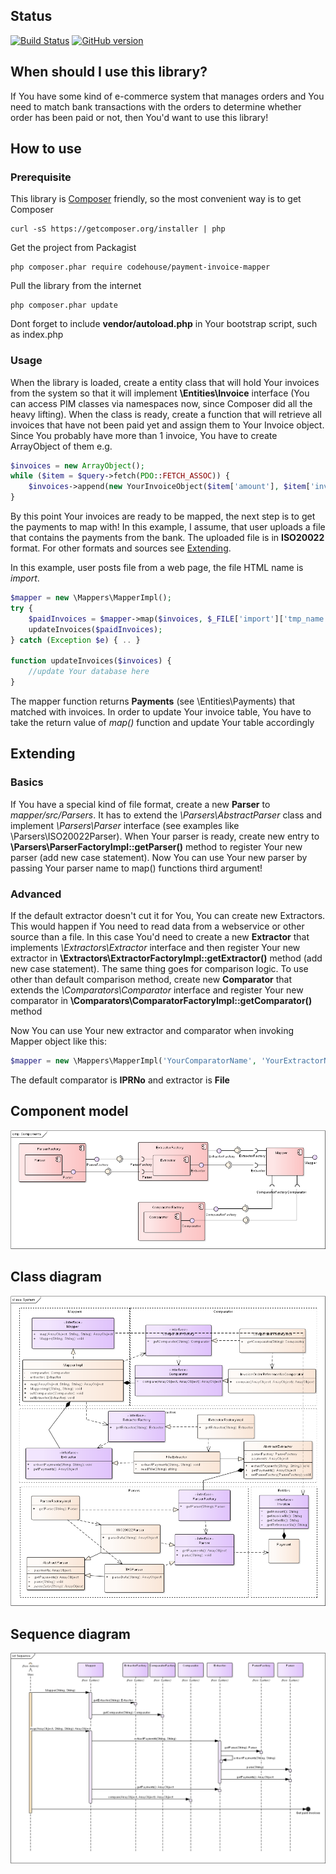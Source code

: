 ## Status
[![Build Status](https://travis-ci.org/Shmarkus/PIM.png)](https://travis-ci.org/Shmarkus/PIM)
[![GitHub version](https://img.shields.io/github/tag/shmarkus/pim.svg)](https://github.com/Shmarkus/PIM)

## When should I use this library?
If You have some kind of e-commerce system that manages orders and You need to match bank transactions with the orders
to determine whether order has been paid or not, then You'd want to use this library!

## How to use
### Prerequisite
This library is [Composer](https://getcomposer.org) friendly, so the most convenient way is to get Composer

    curl -sS https://getcomposer.org/installer | php

Get the project from Packagist

    php composer.phar require codehouse/payment-invoice-mapper
    
Pull the library from the internet

    php composer.phar update
    
Dont forget to include **vendor/autoload.php** in Your bootstrap script, such as index.php

### Usage
When the library is loaded, create a entity class that will hold Your invoices from the system so that it will implement
**\Entities\Invoice** interface (You can access PIM classes via namespaces now, since Composer did all the heavy lifting).
When the class is ready, create a function that will retrieve all invoices that have not been paid yet and assign them
to Your Invoice object. Since You probably have more than 1 invoice, You have to create ArrayObject of them e.g.

```php
$invoices = new ArrayObject();
while ($item = $query->fetch(PDO::FETCH_ASSOC)) {
    $invoices->append(new YourInvoiceObject($item['amount'], $item['invoiceNo'], $item['orderNo'], $item['referenceNo']))
}
```
    
By this point Your invoices are ready to be mapped, the next step is to get the payments to map with! In this example,
I assume, that user uploads a file that contains the payments from the bank. The uploaded file is in **ISO20022** format.
For other formats and sources see [Extending](#extending). 

In this example, user posts file from a web page, the file HTML name is *import*.

```php
$mapper = new \Mappers\MapperImpl();
try {
    $paidInvoices = $mapper->map($invoices, $_FILE['import']['tmp_name'], 'ISO20022');
    updateInvoices($paidInvoices);
} catch (Exception $e) { .. }

function updateInvoices($invoices) {
    //update Your database here
}
```

The mapper function returns **Payments** (see \Entities\Payments) that matched with invoices. In order to update Your invoice
table, You have to take the return value of *map()* function and update Your table accordingly

## Extending
### Basics
If You have a special kind of file format, create a new **Parser** to *mapper/src/Parsers*. It has to extend the 
*\Parsers\AbstractParser* class and implement *\Parsers\Parser* interface (see examples like \Parsers\ISO20022Parser).
When Your parser is ready, create new entry to **\Parsers\ParserFactoryImpl::getParser()** method to register Your new parser 
(add new case statement).
Now You can use Your new parser by passing Your parser name to map() functions third argument!
### Advanced
If the default extractor doesn't cut it for You, You can create new Extractors. This would happen if You need to read
data from a webservice or other source than a file. In this case You'd need to create a new **Extractor** that implements 
*\Extractors\Extractor* interface and then register Your new extractor in **\Extractors\ExtractorFactoryImpl::getExtractor()**
method (add new case statement).
The same thing goes for comparison logic. To use other than default comparison method, create new **Comparator** that
extends the *\Comparators\Comparator* interface and register Your new comparator in **\Comparators\ComparatorFactoryImpl::getComparator()** method

Now You can use Your new extractor and comparator when invoking Mapper object like this:

```php
$mapper = new \Mappers\MapperImpl('YourComparatorName', 'YourExtractorName');
```

The default comparator is **IPRNo** and extractor is **File**

## Component model
![Component diagram](https://github.com/Shmarkus/PIM/blob/master/doc/Components.png "Component diagram")

## Class diagram
![Class diagram](https://github.com/Shmarkus/PIM/blob/master/doc/System.png "Class diagram")

## Sequence diagram
![Sequence diagram](https://github.com/Shmarkus/PIM/blob/master/doc/Sequence.png "Sequence diagram")
